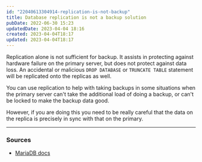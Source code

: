 ```yaml
---
id: "22040613304914-replication-is-not-backup"
title: Database replication is not a backup solution
pubDate: 2022-06-30 15:23
updatedDate: 2023-04-04 18:16
created: 2023-04-04T18:17
updated: 2023-04-04T18:17
---
```


Replication alone is not sufficient for backup. It assists in protecting against hardware failure on the primary server, but does not protect against data loss. An accidental or malicious `DROP DATABASE` or `TRUNCATE TABLE` statement will be replicated onto the replicas as well.

You can use replication to help with taking backups in some situations when the primary server can't take the additional load of doing a backup, or can't be locked to make the backup data good.

However, if you are doing this you need to be really careful that the data on the replica is precisely in sync with that on the primary.

---

### Sources

- [MariaDB docs](https://mariadb.com/kb/en/replication-as-a-backup-solution/)
